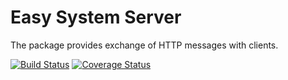 Easy System Server
==================
The package provides exchange of HTTP messages with clients.

[![Build Status](https://travis-ci.org/easy-system/es-server.svg?branch=master)](https://travis-ci.org/easy-system/es-server)
[![Coverage Status](https://coveralls.io/repos/github/easy-system/es-server/badge.svg?branch=master)](https://coveralls.io/github/easy-system/es-server?branch=master)
